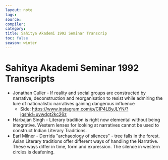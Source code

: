 ```yaml
---
layout: note
tags: 
source:
compiler:
category:
title: Sahitya Akademi 1992 Seminar Transcrip
toc: false
season: winter
---
```


# Sahitya Akademi Seminar 1992 Transcripts

* Jonathan Culler - If reality and social groups are constructed by narrative, deconstruction and reorganisation to resist while admiring the lure of nationalistic narratives gaining dangerous influence
	* Side: https://www.instagram.com/p/CIP4LByJLYN/?igshid=uvwdgt2kc26z
* Harbajan Singh - Literary tradition is right now elemental without being integrative. Western lenses for looking at narratives cannot be used to construct Indian Literary Traditions. 
* Earl Milner - Derrida "archaeology of silences" - tree falls in the forest. Asian Literary traditions offer different ways of handling the Narrative. These ways differ in time, form and expression. The silence in western circles is deafening.
